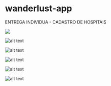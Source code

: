 # wanderlust-app
ENTREGA INDIVIDUA - CADASTRO DE HOSPITAIS


![](wanderlust-app/app/src/main/java/br/ufrpe/wanderlustapp/screenshots//menu.png)

![alt text](screenshots/lista1.png)

![alt text](screenshots/barao.png)

![alt text](screenshots/formulario.png)

![alt text](screenshots/lista2.png)

![alt text](screenshots/gifHospital.png)
